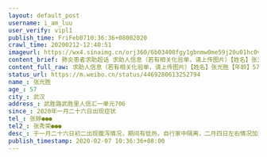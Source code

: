 ```yaml
---
layout: default_post
username: i_am_luu
user_verify: vipl1
publish_time: FriFeb0710:36:36+08002020
crawl_time: 20200212-12:40:51
imageurl: https://wx4.sinaimg.cn/orj360/6b03408fgy1gbnmw0me59j20u01hc0vx.jpg,https://wx4.sinaimg.cn/orj360/6b03408fgy1gbnmw080saj20nb15f0x3.jpg
content_brief: 肺炎患者求助超话 求助人信息（若有相关化验单，请上传图片）【姓名】张光胜【年龄】57【所在城市】武汉【所在小区、社区】武胜路武胜里人信汇一单元706【患病时间】2020年一月二十六日出现症状【联系方式】张婷 ●●●【其他紧急联系人】张秀荣 ●●●【病情描述】于一月二十六 ...全文
content_full_raw: 求助人信息（若有相关化验单，请上传图片）【姓名】张光胜【年龄】57【所在城市】武汉【所在小区、社区】武胜路武胜里人信汇一单元706【患病时间】2020年一月二十六日出现症状【联系方式】张婷●●●【其他紧急联系人】张秀荣●●●【病情描述】于一月二十六日初二出现腹泻情况，期间有低热，自行家中隔离，二月四日左右情况加重，腹泻呕吐进食困难，高烧38.9，持续发烧有一周多，全身无力，二月六日在武汉市第一医院凌晨三点拍的ct，回家后自行服用双黄连口服液，还是反复发烧不退。二月六日核酸检测结果显示确诊，但是白天医生结合ct片子表示情况非常严重，可确定是确诊，需要立即住院，不然有生命危险，但目前检查的医院不能收治（武汉市第一医院），现在情况紧急，有生命危险，需要紧急帮助，目前人还在一医院，由于家中还有一位80多岁老人不能在家中进行隔离，且确诊患者老婆也是轻症感染者，情况很严重！跟所在社区联系，得到的反馈只有等待，排队，前面还有很多人，无法处理此情况，态度强硬！
status_url: https://m.weibo.cn/status/4469280613252794
name_: 张光胜
age_: 57
city_: 武汉
address_: 武胜路武胜里人信汇一单元706
since_: 2020年一月二十六日出现症状
tel_: 张婷●●●
tel2_: 张秀荣●●●
desc_: 于一月二十六日初二出现腹泻情况，期间有低热，自行家中隔离，二月四日左右情况加重，腹泻呕吐进食困难，高烧38.9，持续发烧有一周多，全身无力，二月六日在武汉市第一医院凌晨三点拍的ct，回家后自行服用双黄连口服液，还是反复发烧不退。二月六日核酸检测结果显示确诊，但是白天医生结合ct片子表示情况非常严重，可确定是确诊，需要立即住院，不然有生命危险，但目前检查的医院不能收治（武汉市第一医院），现在情况紧急，有生命危险，需要紧急帮助，目前人还在一医院，由于家中还有一位80多岁老人不能在家中进行隔离，且确诊患者老婆也是轻症感染者，情况很严重！跟所在社区联系，得到的反馈只有等待，排队，前面还有很多人，无法处理此情况，态度强硬！
publish_timestamp: 2020-02-07 10:36:36+08:00
---
```

